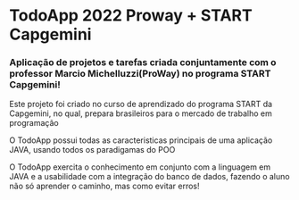 # TodoApp 2022 Proway + START Capgemini
<h3>Aplicação de projetos e tarefas criada conjuntamente com o professor Marcio Michelluzzi(ProWay) no programa START Capgemini!</h3>

Este projeto foi criado no curso de aprendizado do programa START da Capgemini, no qual, prepara brasileiros para o mercado de trabalho em programação

O TodoApp possui todas as caracteristicas principais de uma aplicação JAVA, usando todos os paradigamas do POO

O TodoApp exercita o conhecimento em conjunto com a linguagem em JAVA e a usabilidade com a integração do banco de dados, fazendo o aluno não só aprender o caminho, mas como evitar erros!
